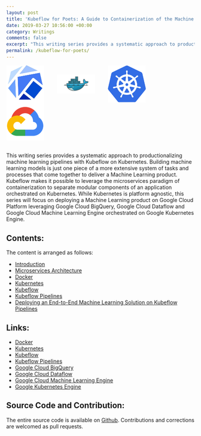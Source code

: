 ```yaml
---
layout: post
title: 'Kubeflow for Poets: A Guide to Containerization of the Machine Learning Production Pipeline'
date: 2019-03-27 10:56:00 +00:00
category: Writings
comments: false
excerpt: "This writing series provides a systematic approach to productionalizing machine learning pipelines with Kubeflow on Kubernetes. Building machine learning models is just one piece of a more extensive system of tasks and processes that come together to deliver a Machine Learning product. Kubeflow makes it possible to leverage the microservices paradigm of containerization to separate modular components of an application orchestrated on Kubernetes."
permalink: /kubeflow-for-poets/
---
```


<p align="left">
<img src="../assets/kubeflow_poets/kubeflow.jpg" align="middle" alt="Kubeflow." height="20%" width="20%"/>&nbsp;&nbsp;&nbsp;&nbsp;&nbsp;&nbsp;&nbsp;&nbsp;
<img src="../assets/kubeflow_poets/docker.png" align="middle" alt="Docker." height="20%" width="20%"/>&nbsp;&nbsp;&nbsp;&nbsp;&nbsp;&nbsp;&nbsp;&nbsp;
<img src="../assets/kubeflow_poets/kubernetes.jpg" align="middle" alt="Kubernetes." height="20%" width="20%"/>&nbsp;&nbsp;&nbsp;&nbsp;&nbsp;&nbsp;&nbsp;&nbsp;
<img src="../assets/kubeflow_poets/gcp.png" align="middle" alt="Google Cloud Platform." height="20%" width="20%"/>
</p>

<br>
This writing series provides a systematic approach to productionalizing machine learning pipelines with Kubeflow on Kubernetes. Building machine learning models is just one piece of a more extensive system of tasks and processes that come together to deliver a Machine Learning product. Kubeflow makes it possible to leverage the microservices paradigm of containerization to separate modular components of an application orchestrated on Kubernetes. While Kubernetes is platform agnostic, this series will focus on deploying a Machine Learning product on Google Cloud Platform leveraging Google Cloud BigQuery, Google Cloud Dataflow and Google Cloud Machine Learning Engine orchestrated on Google Kubernetes Engine.

## Contents:
The content is arranged as follows:
- <a href="/introduction-kubeflow-for-poets">Introduction</a>
- <a href="/microservices-kubeflow-for-poets">Microservices Architecture</a>
- <a href="/docker-kubeflow-for-poets">Docker</a>
- <a href="/kubernetes-kubeflow-for-poets">Kubernetes</a>
- <a href="/kubeflow-kubeflow-for-poets">Kubeflow</a>
- <a href="/kubeflow-pipelines-kubeflow-for-poets">Kubeflow Pipelines</a>
- <a href="/end-to-end-kubeflow-pipelines-kubeflow-for-poets">Deploying an End-to-End Machine Learning Solution on Kubeflow Pipelines</a>

## Links:
 - <a href="https://www.docker.com/">Docker</a>
 - <a href="https://kubernetes.io/">Kubernetes</a>
 - <a href="https://github.com/kubeflow/kubeflow">Kubeflow</a>
 - <a href="https://github.com/kubeflow/pipelines">Kubeflow Pipelines</a>
 - <a href="https://cloud.google.com/bigquery/">Google Cloud BigQuery</a>
 - <a href="https://cloud.google.com/dataflow/">Google Cloud Dataflow</a>
 - <a href="https://cloud.google.com/ml-engine/">Google Cloud Machine Learning Engine</a>
 - <a href="https://cloud.google.com/kubernetes-engine/">Google Kubernetes Engine</a>

## Source Code and Contribution:
The entire source code is available on <a href="https://github.com/dvdbisong/kubeflow-for-poets">Github</a>. Contributions and corrections are welcomed as pull requests.